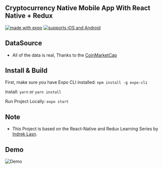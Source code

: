## Cryptocurrency Native Mobile App With React Native + Redux

[![made with expo](https://img.shields.io/badge/MADE%20WITH%20EXPO-000.svg?style=for-the-badge&logo=expo&labelColor=4630eb&logoWidth=20)](https://github.com/expo/expo) [![supports iOS and Android](https://img.shields.io/badge/Platforms-Native-4630EB.svg?style=for-the-badge&logo=EXPO&labelColor=000&logoColor=fff)](https://github.com/expo/expo)

## DataSource

- All of the data is real, Thanks to the [CoinMarketCap](https://coinmarketcap.com/api/)

## Install & Build

First, make sure you have Expo CLI installed: `npm install -g expo-cli`

Install: `yarn` or `yarn install`

Run Project Locally: `expo start`

## Note

- This Project is based on the React-Native and Redux Learning Series by [Indrek Lasn](https://medium.com/@indreklasn).

## Demo

![Demo](https://github.com/rgarimella0124/Url-Shortner/blob/master/assets/demo.png)